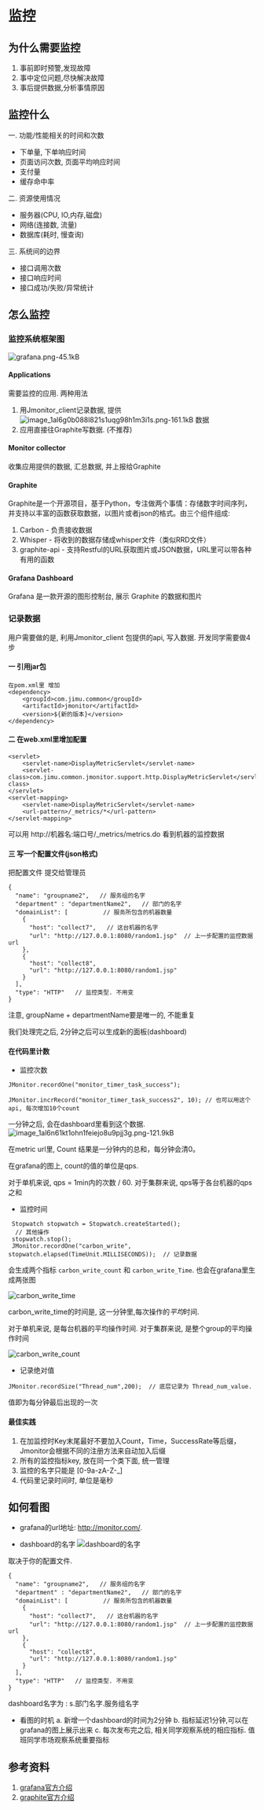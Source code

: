 # 监控

## 为什么需要监控

1. 事前即时预警,发现故障
2. 事中定位问题,尽快解决故障
3. 事后提供数据,分析事情原因

## 监控什么

一. 功能/性能相关的时间和次数
- 下单量, 下单响应时间
- 页面访问次数, 页面平均响应时间
- 支付量
- 缓存命中率

二. 资源使用情况
- 服务器(CPU, IO,内存,磁盘)
- 网络(连接数, 流量)
- 数据库(耗时, 慢查询)

三. 系统间的边界
- 接口调用次数
- 接口响应时间
- 接口成功/失败/异常统计

## 怎么监控

### 监控系统框架图
![grafana.png-45.1kB][1]

#### Applications
需要监控的应用.  两种用法
1. 用Jmonitor_client记录数据, 提供![image_1al6g0b088l821s1uqg98h1m3i1s.png-161.1kB][2] 数据
2. 应用直接往Graphite写数据. (不推荐)

#### Monitor collector
收集应用提供的数据, 汇总数据, 并上报给Graphite

#### Graphite
Graphite是一个开源项目，基于Python，专注做两个事情：存储数字时间序列，并支持以丰富的函数获取数据，以图片或者json的格式。由三个组件组成:

1. Carbon - 负责接收数据
2. Whisper - 将收到的数据存储成whisper文件（类似RRD文件）
3. graphite-api - 支持Restful的URL获取图片或JSON数据，URL里可以带各种有用的函数

#### Grafana Dashboard
Grafana 是一款开源的图形控制台, 展示 Graphite 的数据和图片

### 记录数据
用户需要做的是, 利用Jmonitor_client 包提供的api, 写入数据. 开发同学需要做4步

#### 一 引用jar包
```
在pom.xml里 增加
<dependency>
    <groupId>com.jimu.common</groupId>
    <artifactId>jmonitor</artifactId>
    <version>${新的版本}</version>
</dependency>
```
#### 二 在web.xml里增加配置
```
<servlet>
    <servlet-name>DisplayMetricServlet</servlet-name>
    <servlet-class>com.jimu.common.jmonitor.support.http.DisplayMetricServlet</servlet-class>
</servlet>
<servlet-mapping>
    <servlet-name>DisplayMetricServlet</servlet-name>
    <url-pattern>/_metrics/*</url-pattern>
</servlet-mapping>
```
可以用 http://机器名:端口号/_metrics/metrics.do 看到机器的监控数据

#### 三 写一个配置文件(json格式)
把配置文件 提交给管理员
```
{
  "name": "groupname2",   // 服务组的名字
  "department" : "departmentName2",   // 部门的名字
  "domainList": [          // 服务所包含的机器数量
    {
      "host": "collect7",   // 这台机器的名字
      "url": "http://127.0.0.1:8080/random1.jsp"  // 上一步配置的监控数据url
    },
    {
      "host": "collect8",
      "url": "http://127.0.0.1:8080/random1.jsp"
    }
  ],
  "type": "HTTP"   // 监控类型. 不用变
}
```
注意, groupName + departmentName要是唯一的, 不能重复

我们处理完之后, 2分钟之后可以生成新的面板(dashboard)

#### 在代码里计数

- 监控次数

```
JMonitor.recordOne("monitor_timer_task_success");

JMonitor.incrRecord("monitor_timer_task_success2", 10); // 也可以用这个api, 每次增加10个count

```

一分钟之后, 会在dashboard里看到这个数据.
![image_1al6n61kt1ohn1feiejo8u9pjj3g.png-121.9kB][3]

在metric url里,  Count 结果是一分钟内的总和，每分钟会清0。

在grafana的图上, count的值的单位是qps.

对于单机来说, qps = 1min内的次数 / 60.
对于集群来说, qps等于各台机器的qps之和

- 监控时间

```
 Stopwatch stopwatch = Stopwatch.createStarted();
  // 其他操作
 stopwatch.stop();
 JMonitor.recordOne("carbon_write", stopwatch.elapsed(TimeUnit.MILLISECONDS));  // 记录数据
```

会生成两个指标  `carbon_write_count` 和 `carbon_write_Time`. 也会在grafana里生成两张图

![carbon_write_time][4]

carbon_write_time的时间是, 这一分钟里,每次操作的*平均*时间.

对于单机来说, 是每台机器的平均操作时间.
对于集群来说, 是整个group的平均操作时间

![carbon_write_count][5]

- 记录绝对值

```
JMonitor.recordSize("Thread_num",200);  // 底层记录为 Thread_num_value.
```

值即为每分钟最后出现的一次

#### 最佳实践
1. 在加监控时Key末尾最好不要加入Count，Time，SuccessRate等后缀，Jmonitor会根据不同的注册方法来自动加入后缀
2. 所有的监控指标key, 放在同一个类下面, 统一管理
3. 监控的名字只能是 [0-9a-zA-Z-_]
4. 代码里记录时间时, 单位是毫秒

## 如何看图
- grafana的url地址:
   http://monitor.com/.

- dashboard的名字
![dashboard的名字][6]

取决于你的配置文件.

```
{
  "name": "groupname2",   // 服务组的名字
  "department" : "departmentName2",   // 部门的名字
  "domainList": [          // 服务所包含的机器数量
    {
      "host": "collect7",   // 这台机器的名字
      "url": "http://127.0.0.1:8080/random1.jsp"  // 上一步配置的监控数据url
    },
    {
      "host": "collect8",
      "url": "http://127.0.0.1:8080/random1.jsp"
    }
  ],
  "type": "HTTP"   // 监控类型. 不用变
}
```

dashboard名字为 : s.部门名字.服务组名字

- 看图的时机
a. 新增一个dashboard的时间为2分钟
b. 指标延迟1分钟,可以在grafana的图上展示出来
c. 每次发布完之后, 相关同学观察系统的相应指标.  值班同学市场观察系统重要指标

## 参考资料
1. [grafana官方介绍](http://docs.grafana.org/guides/basic_concepts/)
2. [graphite官方介绍](http://graphite.wikidot.com/)

  [1]: http://static.zybuluo.com/gambol/i4a7xuzu8m7pj1owxuw8dxst/grafana.png
  [2]: http://static.zybuluo.com/gambol/xxj88xcyfpv3b9lj5kv7mu55/image_1al6g0b088l821s1uqg98h1m3i1s.png
  [3]: http://static.zybuluo.com/gambol/bsff0w4z611su534ot89twfq/image_1al6n61kt1ohn1feiejo8u9pjj3g.png
  [4]: http://static.zybuluo.com/gambol/sad1stsbmm40pbsbi50bq44y/image_1al6nd1pgki01n8k1kt514h6qke3t.png
  [5]: http://static.zybuluo.com/gambol/5ezurow7kcaggquyr0f1952z/image_1al6neavof431ui4u2btoj1gtg4a.png
  [6]: http://static.zybuluo.com/gambol/7b4kmb5qg54n6to0c3yu6qlu/image_1al6piaf41u8pe5s3ag19vr6fg54.png
